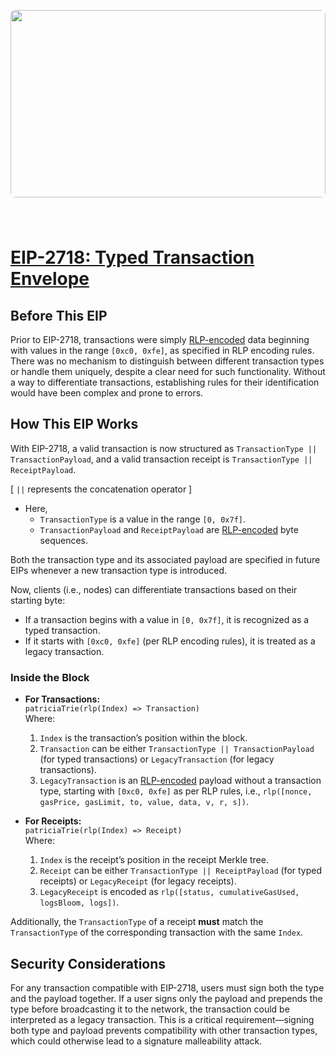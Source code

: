 <img src="https://ethereum.org/_next/image/?url=%2F_next%2Fstatic%2Fmedia%2Fhero.94a1ecc4.png&w=1920&q=75"
style="width: 100%; height: 300px; border-radius: 8px; margin-bottom: 40px;"
/>

# [EIP-2718: Typed Transaction Envelope](https://eips.ethereum.org/EIPS/eip-2718)

## Before This EIP

Prior to EIP-2718, transactions were simply [RLP-encoded](https://ethereum.org/en/developers/docs/data-structures-and-encoding/rlp/) data beginning with values in the range `[0xc0, 0xfe]`, as specified in RLP encoding rules. There was no mechanism to distinguish between different transaction types or handle them uniquely, despite a clear need for such functionality. Without a way to differentiate transactions, establishing rules for their identification would have been complex and prone to errors.

## How This EIP Works

With EIP-2718, a valid transaction is now structured as `TransactionType || TransactionPayload`, and a valid transaction receipt is `TransactionType || ReceiptPayload`.

[ `||` represents the concatenation operator ]

- Here,
  - `TransactionType` is a value in the range `[0, 0x7f]`.
  - `TransactionPayload` and `ReceiptPayload` are [RLP-encoded](https://ethereum.org/en/developers/docs/data-structures-and-encoding/rlp/) byte sequences.

Both the transaction type and its associated payload are specified in future EIPs whenever a new transaction type is introduced.

Now, clients (i.e., nodes) can differentiate transactions based on their starting byte:

- If a transaction begins with a value in `[0, 0x7f]`, it is recognized as a typed transaction.
- If it starts with `[0xc0, 0xfe]` (per RLP encoding rules), it is treated as a legacy transaction.

### Inside the Block

- **For Transactions:**  
  `patriciaTrie(rlp(Index) => Transaction)`  
  Where:

  1. `Index` is the transaction’s position within the block.
  2. `Transaction` can be either `TransactionType || TransactionPayload` (for typed transactions) or `LegacyTransaction` (for legacy transactions).
  3. `LegacyTransaction` is an [RLP-encoded](https://ethereum.org/en/developers/docs/data-structures-and-encoding/rlp/) payload without a transaction type, starting with `[0xc0, 0xfe]` as per RLP rules, i.e., `rlp([nonce, gasPrice, gasLimit, to, value, data, v, r, s])`.

- **For Receipts:**  
  `patriciaTrie(rlp(Index) => Receipt)`  
  Where:
  1. `Index` is the receipt’s position in the receipt Merkle tree.
  2. `Receipt` can be either `TransactionType || ReceiptPayload` (for typed receipts) or `LegacyReceipt` (for legacy receipts).
  3. `LegacyReceipt` is encoded as `rlp([status, cumulativeGasUsed, logsBloom, logs])`.

Additionally, the `TransactionType` of a receipt **must** match the `TransactionType` of the corresponding transaction with the same `Index`.

## Security Considerations

For any transaction compatible with EIP-2718, users must sign both the type and the payload together. If a user signs only the payload and prepends the type before broadcasting it to the network, the transaction could be interpreted as a legacy transaction. This is a critical requirement—signing both type and payload prevents compatibility with other transaction types, which could otherwise lead to a signature malleability attack.

